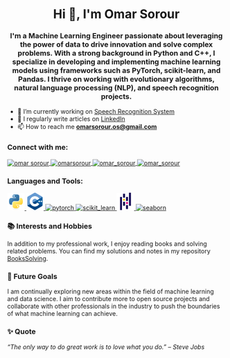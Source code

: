 <h1 align="center">Hi 👋, I'm Omar Sorour</h1>
<h3 align="center">I'm a Machine Learning Engineer passionate about leveraging the power of data to drive innovation and solve complex problems. With a strong background in Python and C++, I specialize in developing and implementing machine learning models using frameworks such as PyTorch, scikit-learn, and Pandas. I thrive on working with evolutionary algorithms, natural language processing (NLP), and speech recognition projects.</h3>

- 🔭 I’m currently working on [Speech Recognition System](soon)
- 📝 I regularly write articles on [LinkedIn](https://www.linkedin.com/in/omar-sorour-802a71223/)
- 📫 How to reach me **omarsorour.os@gmail.com**

<h3 align="left">Connect with me:</h3>
<p align="left">
  <a href="https://linkedin.com/in/omar-sorour" target="blank">
    <img align="center" src="https://raw.githubusercontent.com/rahuldkjain/github-profile-readme-generator/master/src/images/icons/Social/linked-in-alt.svg" alt="omar sorour" height="30" width="40" />
  </a>
  <a href="https://kaggle.com/omarsorour" target="blank">
    <img align="center" src="https://raw.githubusercontent.com/rahuldkjain/github-profile-readme-generator/master/src/images/icons/Social/kaggle.svg" alt="omarsorour" height="30" width="40" />
  </a>
  <a href="https://codeforces.com/profile/omar_sorour" target="blank">
    <img align="center" src="https://raw.githubusercontent.com/rahuldkjain/github-profile-readme-generator/master/src/images/icons/Social/codeforces.svg" alt="omar_sorour" height="30" width="40" />
  </a>
  <a href="https://www.leetcode.com/omar_sorour" target="blank">
    <img align="center" src="https://raw.githubusercontent.com/rahuldkjain/github-profile-readme-generator/master/src/images/icons/Social/leet-code.svg" alt="omar_sorour" height="30" width="40" />
  </a>
</p>

<h3 align="left">Languages and Tools:</h3>
<p align="left"> 
  <a href="https://www.python.org" target="_blank" rel="noreferrer"> 
    <img src="https://raw.githubusercontent.com/devicons/devicon/master/icons/python/python-original.svg" alt="python" width="40" height="40"/> 
  </a> 
  <a href="https://www.w3schools.com/cpp/" target="_blank" rel="noreferrer"> 
    <img src="https://raw.githubusercontent.com/devicons/devicon/master/icons/cplusplus/cplusplus-original.svg" alt="cplusplus" width="40" height="40"/> 
  </a> 
  <a href="https://pytorch.org/" target="_blank" rel="noreferrer"> 
    <img src="https://www.vectorlogo.zone/logos/pytorch/pytorch-icon.svg" alt="pytorch" width="40" height="40"/> 
  </a> 
  <a href="https://scikit-learn.org/" target="_blank" rel="noreferrer"> 
    <img src="https://upload.wikimedia.org/wikipedia/commons/0/05/Scikit_learn_logo_small.svg" alt="scikit_learn" width="40" height="40"/> 
  </a> 
  <a href="https://pandas.pydata.org/" target="_blank" rel="noreferrer"> 
    <img src="https://raw.githubusercontent.com/devicons/devicon/master/icons/pandas/pandas-original.svg" alt="pandas" width="40" height="40"/> 
  </a> 
  <a href="https://seaborn.pydata.org/" target="_blank" rel="noreferrer"> 
    <img src="https://seaborn.pydata.org/_images/logo-mark-lightbg.svg" alt="seaborn" width="40" height="40"/> 
  </a> 
</p>

<h3 align="left">📚 Interests and Hobbies</h3>
<p align="left">In addition to my professional work, I enjoy reading books and solving related problems. You can find my solutions and notes in my repository <a href="https://github.com/yourusername/BooksSolving">BooksSolving</a>.</p>

<h3 align="left">🌱 Future Goals</h3>
<p align="left">I am continually exploring new areas within the field of machine learning and data science. I aim to contribute more to open source projects and collaborate with other professionals in the industry to push the boundaries of what machine learning can achieve.</p>

<h3 align="left">✨ Quote</h3>
<p align="left"><em>“The only way to do great work is to love what you do.” – Steve Jobs</em></p>
